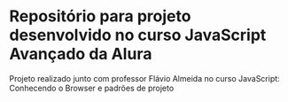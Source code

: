 # Repositório para projeto desenvolvido no curso JavaScript Avançado da Alura
Projeto realizado junto com professor Flávio Almeida no curso JavaScript: Conhecendo o Browser e padrões de projeto

